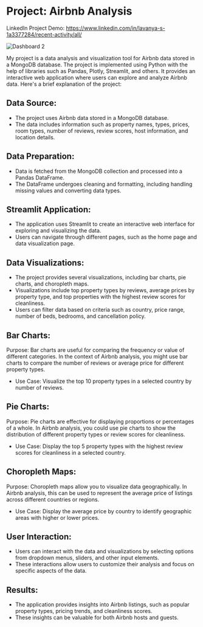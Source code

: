 # Project: Airbnb Analysis
LinkedIn Project Demo: https://www.linkedin.com/in/lavanya-s-1a3377284/recent-activity/all/ 

![Dashboard 2](https://github.com/Lavan1999/Project6-Airbnb/assets/152668558/a86e8c00-ddf5-461e-bba3-55cd86467443)

My project is a data analysis and visualization tool for Airbnb data stored in a MongoDB database. The project is implemented using Python with the help of libraries such as Pandas, Plotly, Streamlit, and others. It provides an interactive web application where users can explore and analyze Airbnb data. Here's a brief explanation of the project:

## Data Source:
- The project uses Airbnb data stored in a MongoDB database.
- The data includes information such as property names, types, prices, room types, number of reviews, review scores, host information, and location details.
## Data Preparation:
- Data is fetched from the MongoDB collection and processed into a Pandas DataFrame.
- The DataFrame undergoes cleaning and formatting, including handling missing values and converting data types.
## Streamlit Application:
- The application uses Streamlit to create an interactive web interface for exploring and visualizing the data.
- Users can navigate through different pages, such as the home page and data visualization page.
## Data Visualizations:
- The project provides several visualizations, including bar charts, pie charts, and choropleth maps.
- Visualizations include top property types by reviews, average prices by property type, and top properties with the highest review scores for cleanliness.
- Users can filter data based on criteria such as country, price range, number of beds, bedrooms, and cancellation policy.
## Bar Charts:
Purpose: Bar charts are useful for comparing the frequency or value of different categories. In the context of Airbnb analysis, you might use bar charts to compare the number of reviews or average price for different property types.
- Use Case: Visualize the top 10 property types in a selected country by number of reviews.
## Pie Charts:
Purpose: Pie charts are effective for displaying proportions or percentages of a whole. In Airbnb analysis, you could use pie charts to show the distribution of different property types or review scores for cleanliness.
- Use Case: Display the top 5 property types with the highest review scores for cleanliness in a selected country.
## Choropleth Maps:
Purpose: Choropleth maps allow you to visualize data geographically. In Airbnb analysis, this can be used to represent the average price of listings across different countries or regions.
- Use Case: Display the average price by country to identify geographic areas with higher or lower prices.
## User Interaction:
- Users can interact with the data and visualizations by selecting options from dropdown menus, sliders, and other input elements.
- These interactions allow users to customize their analysis and focus on specific aspects of the data.
## Results:
- The application provides insights into Airbnb listings, such as popular property types, pricing trends, and cleanliness scores.
- These insights can be valuable for both Airbnb hosts and guests.
  


